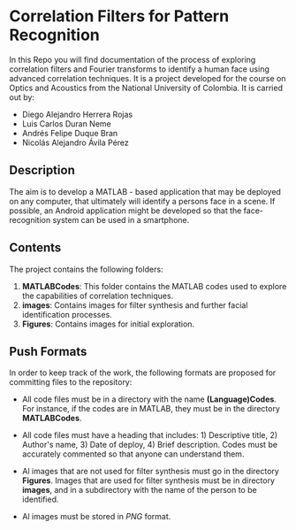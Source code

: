 # Correlation Filters for Pattern Recognition

In this Repo you will find documentation of the process of exploring correlation filters and Fourier transforms to identify a human face using advanced correlation techniques. It is a project developed for the course on Optics and Acoustics from the National University of Colombia. It is carried out by:

* Diego Alejandro Herrera Rojas
* Luis Carlos Duran Neme
* Andrés Felipe Duque Bran
* Nicolás Alejandro Ávila Pérez

## Description

The aim is to develop a MATLAB - based application that may be deployed on any computer, that ultimately will identify a persons face in a scene. If possible, an Android application might be developed so that the face-recognition system can be used in a smartphone.

## Contents

The project contains the following folders:

1) **MATLABCodes**: This folder contains the MATLAB codes used to explore the capabilities of correlation techniques.
2) **images**: Contains images for filter synthesis and further facial identification processes.
3) **Figures**: Contains images for initial exploration.

## Push Formats

In order to keep track of the work, the following formats are proposed for committing files to the repository:

* All code files must be in a directory with the name **(Language)Codes**. For instance, if the codes are in MATLAB, they must be in the directory **MATLABCodes**.

* All code files must have a heading that includes: 1) Descriptive title, 2) Author's name, 3) Date of deploy, 4) Brief description. Codes must be accurately commented so that anyone can understand them.

* Al images that are not used for filter synthesis must go in the directory **Figures**. Images that are used for filter synthesis must be in directory **images**, and in a subdirectory with the name of the person to be identified.

* Al images must be stored in *PNG* format.
